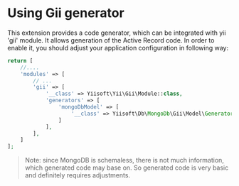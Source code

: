 Using Gii generator
===================

This extension provides a code generator, which can be integrated with yii 'gii' module. It allows generation of the
Active Record code. In order to enable it, you should adjust your application configuration in following way:

```php
return [
    //....
    'modules' => [
        // ...
        'gii' => [
            '__class' => Yiisoft\Yii\Gii\Module::class,
            'generators' => [
                'mongoDbModel' => [
                    '__class' => Yiisoft\Db\MongoDb\Gii\Model\Generator::class,
                ]
            ],
        ],
    ]
];
```

> Note: since MongoDB is schemaless, there is not much information, which generated code may base on. So generated code
  is very basic and definitely requires adjustments.

